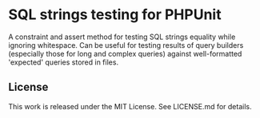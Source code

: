 SQL strings testing for PHPUnit
===============================

A constraint and assert method for testing SQL strings equality while ignoring whitespace.
Can be useful for testing results of query builders (especially those for long and complex
queries) against well-formatted 'expected' queries stored in files.

License
-------

This work is released under the MIT License. See LICENSE.md for details.
